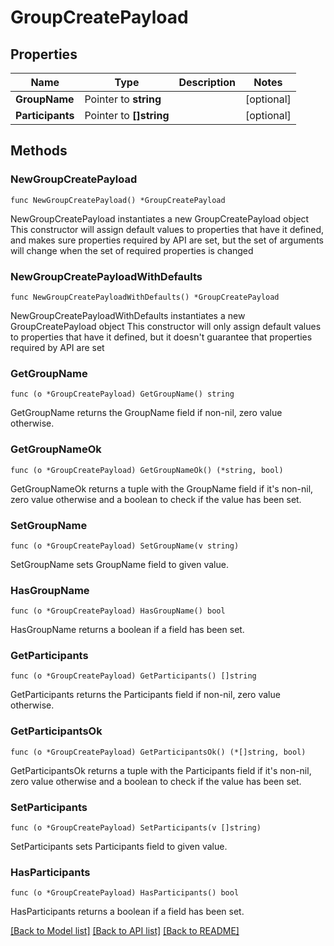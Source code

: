 # GroupCreatePayload

## Properties

Name | Type | Description | Notes
------------ | ------------- | ------------- | -------------
**GroupName** | Pointer to **string** |  | [optional] 
**Participants** | Pointer to **[]string** |  | [optional] 

## Methods

### NewGroupCreatePayload

`func NewGroupCreatePayload() *GroupCreatePayload`

NewGroupCreatePayload instantiates a new GroupCreatePayload object
This constructor will assign default values to properties that have it defined,
and makes sure properties required by API are set, but the set of arguments
will change when the set of required properties is changed

### NewGroupCreatePayloadWithDefaults

`func NewGroupCreatePayloadWithDefaults() *GroupCreatePayload`

NewGroupCreatePayloadWithDefaults instantiates a new GroupCreatePayload object
This constructor will only assign default values to properties that have it defined,
but it doesn't guarantee that properties required by API are set

### GetGroupName

`func (o *GroupCreatePayload) GetGroupName() string`

GetGroupName returns the GroupName field if non-nil, zero value otherwise.

### GetGroupNameOk

`func (o *GroupCreatePayload) GetGroupNameOk() (*string, bool)`

GetGroupNameOk returns a tuple with the GroupName field if it's non-nil, zero value otherwise
and a boolean to check if the value has been set.

### SetGroupName

`func (o *GroupCreatePayload) SetGroupName(v string)`

SetGroupName sets GroupName field to given value.

### HasGroupName

`func (o *GroupCreatePayload) HasGroupName() bool`

HasGroupName returns a boolean if a field has been set.

### GetParticipants

`func (o *GroupCreatePayload) GetParticipants() []string`

GetParticipants returns the Participants field if non-nil, zero value otherwise.

### GetParticipantsOk

`func (o *GroupCreatePayload) GetParticipantsOk() (*[]string, bool)`

GetParticipantsOk returns a tuple with the Participants field if it's non-nil, zero value otherwise
and a boolean to check if the value has been set.

### SetParticipants

`func (o *GroupCreatePayload) SetParticipants(v []string)`

SetParticipants sets Participants field to given value.

### HasParticipants

`func (o *GroupCreatePayload) HasParticipants() bool`

HasParticipants returns a boolean if a field has been set.


[[Back to Model list]](../README.md#documentation-for-models) [[Back to API list]](../README.md#documentation-for-api-endpoints) [[Back to README]](../README.md)



